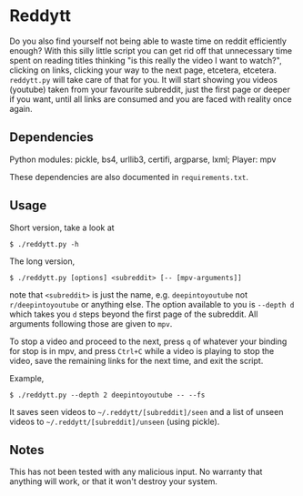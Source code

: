 # Reddytt

Do you also find yourself not being able to waste time on reddit efficiently enough? With this silly little script you can get rid off that unnecessary time spent on reading titles thinking "is this really the video I want to watch?", clicking on links, clicking your way to the next page, etcetera, etcetera. `reddytt.py` will take care of that for you. It will start showing you videos (youtube) taken from your favourite subreddit, just the first page or deeper if you want, until all links are consumed and you are faced with reality once again.

## Dependencies

Python modules: pickle, bs4, urllib3, certifi, argparse, lxml; Player: mpv

These dependencies are also documented in `requirements.txt`.

## Usage

Short version, take a look at
```
$ ./reddytt.py -h
```

The long version,
```
$ ./reddytt.py [options] <subreddit> [-- [mpv-arguments]]
```
note that `<subreddit>` is just the name, e.g. `deepintoyoutube` not `r/deepintoyoutube` or anything else. The option available to you is `--depth d` which takes you `d` steps beyond the first page of the subreddit. All arguments following those are given to `mpv`.

To stop a video and proceed to the next, press `q` of whatever your binding for stop is in mpv, and press `Ctrl+C` while a video is playing to stop the video, save the remaining links for the next time, and exit the script.

Example,
```
$ ./reddytt.py --depth 2 deepintoyoutube -- --fs
```

It saves seen videos to `~/.reddytt/[subreddit]/seen` and a list of unseen videos to `~/.reddytt/[subreddit]/unseen` (using pickle).

## Notes

This has not been tested with any malicious input. No warranty that anything will work, or that it won't destroy your system.
